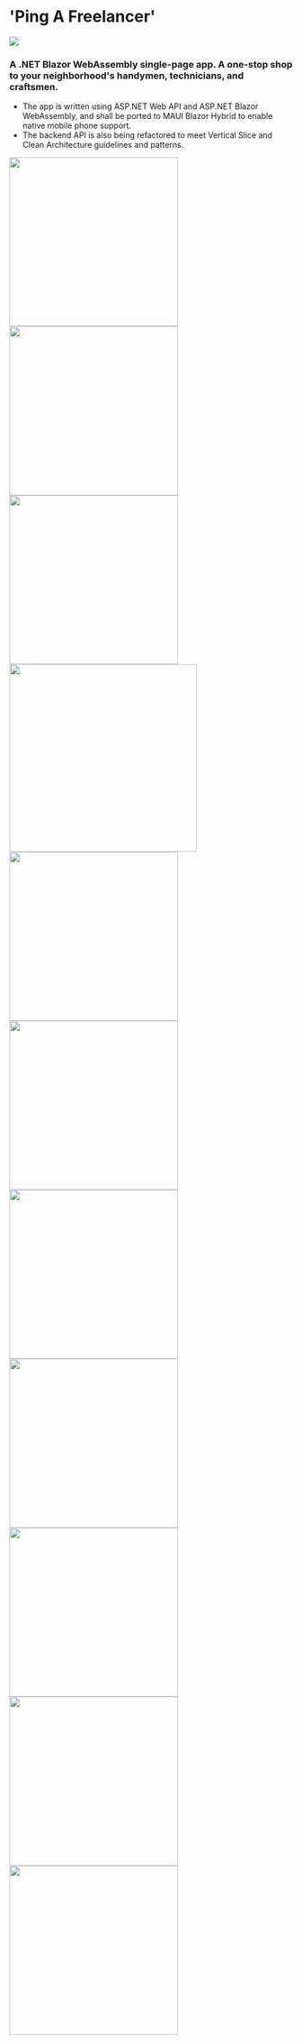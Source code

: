 # 'Ping A Freelancer'

<img src="https://freelanceme.blob.core.windows.net/container1/55579_Ping.png" align="center" />

### A .NET Blazor WebAssembly single-page app. A one-stop shop to your neighborhood's handymen, technicians, and craftsmen.

- The app is written using ASP.NET Web API and ASP.NET Blazor WebAssembly, and shall be ported to MAUI Blazor Hybrid to enable native mobile phone support.
- The backend API is also being refactored to meet Vertical Slice and Clean Architecture guidelines and patterns.

<img src="https://freelanceme.blob.core.windows.net/container1/register.png" width="300" style="text-align:center;"/>
<img src="https://freelanceme.blob.core.windows.net/container1/register3.png" align="center" width="300" />

<img src="https://freelanceme.blob.core.windows.net/container1/domains.png" align="center" width="300" />
<img src="https://freelanceme.blob.core.windows.net/container1/domains4.png" align="center" width="333" />
<img src="https://freelanceme.blob.core.windows.net/container1/domains3.png" align="center" width="300" />
<img src="https://freelanceme.blob.core.windows.net/container1/meshal.png" align="center" width="300" />

<img src="https://freelanceme.blob.core.windows.net/container1/ghada.png" align="center" width="300" />

<img src="https://freelanceme.blob.core.windows.net/container1/pingghada.png" align="center" width="300" />

<img src="https://freelanceme.blob.core.windows.net/container1/gpings2.png" align="center" width="300" />

<img src="https://freelanceme.blob.core.windows.net/container1/danacontrrats.png" align="center" width="300" />

<img src="https://freelanceme.blob.core.windows.net/container1/rate.png" align="center" width="300" />


<!--
**khabukhadra/khabukhadra** is a ✨ _special_ ✨ repository because its `README.md` (this file) appears on your GitHub profile.

Here are some ideas to get you started:

- 🔭 I’m currently working on ...
- 🌱 I’m currently learning ...
- 👯 I’m looking to collaborate on ...
- 🤔 I’m looking for help with ...
- 💬 Ask me about ...
- 📫 How to reach me: ...
- 😄 Pronouns: ...
- ⚡ Fun fact: ...
-->
